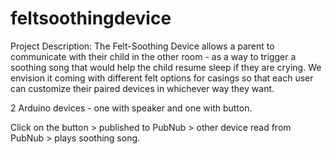 # feltsoothingdevice

Project Description: The Felt-Soothing Device allows a parent to communicate with their child in the other room - as a way to trigger a soothing song that would help the child resume sleep if they are crying. We envision it coming with different felt options for casings so that each user can customize their paired devices in whichever way they want.

2 Arduino devices - one with speaker and one with button.

Click on the button > published to PubNub > other device read from PubNub > plays soothing song.

